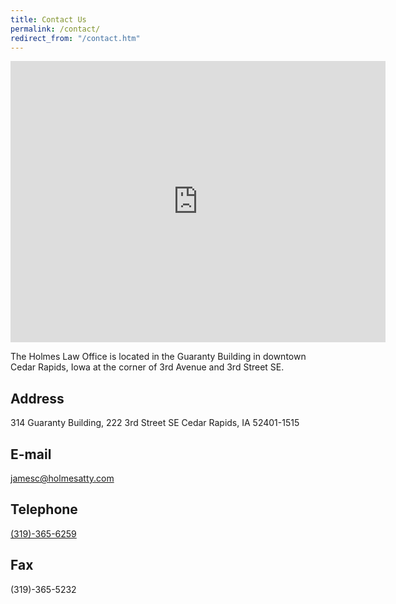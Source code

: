 ```yaml
---
title: Contact Us
permalink: /contact/
redirect_from: "/contact.htm"
---
```

<iframe src="https://www.google.com/maps/embed?pb=!1m14!1m8!1m3!1d2966.0385074190135!2d-91.66577099999999!3d41.977982999999995!3m2!1i1024!2i768!4f13.1!3m3!1m2!1s0x87e4f75021ca9845%3A0xbc21523a05f0801f!2sHolmes+Law+Office!5e0!3m2!1sen!2sus!4v1422742503313" width="600" height="450" frameborder="0" style="border:0" class="map"></iframe>

The Holmes Law Office is located in the Guaranty Building in downtown Cedar Rapids, Iowa at the corner of 3rd Avenue and 3rd Street SE.

## Address
  314 Guaranty Building, 222 3rd Street SE
  Cedar Rapids, IA 52401-1515

## E-mail
  [jamesc@holmesatty.com](mailto:jamesc@holmesatty.com)

## Telephone
  [(319)-365-6259](tel:319-365-6259)

## Fax
  (319)-365-5232
